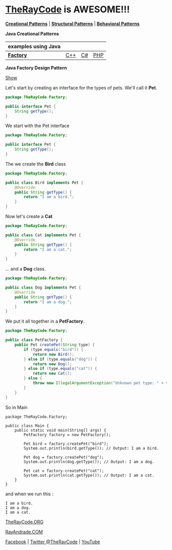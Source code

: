 # [TheRayCode](../../README.md) is AWESOME!!!

**[Creational Patterns](./README.md)** | **[Structural Patterns](../Structural/README.md)** | **[Behavioral Patterns](../Behavioral/README.md)**

**Java Creational Patterns**

| examples using Java | | | |
|----|---|---|---|
|**[Factory](./Factory/README.md)** | [C++](../../CPP/Creational/Factory/README.md) | [C#](../../Csharp/Creational/Factory/README.md) | [PHP](../../PHP/Creational/Factory/README.md) |

**Java Factory Design Pattern**

[Show](./script/page01.md)

Let's start by creating an interface for the types of pets. We'll call it **Pet**.

```java
package TheRayCode.Factory;

public interface Pet {
    String getType();
}
```

We start with the Pet interface

```java
package TheRayCode.Factory;

public interface Pet {
    String getType();
}
```
The we create the **Bird** class

```java
package TheRayCode.Factory;

public class Bird implements Pet {
    @Override
    public String getType() {
        return "I am a bird.";
    }
}
```

Now let's create a **Cat**

```java
package TheRayCode.Factory;

public class Cat implements Pet {
    @Override
    public String getType() {
        return "I am a cat.";
    }
}
```

... and a **Dog** class.

```java
package TheRayCode.Factory;

public class Dog implements Pet {
    @Override
    public String getType() {
        return "I am a dog.";
    }
}
```
We put it all together in a **PetFactory**.

```java
package TheRayCode.Factory;

public class PetFactory {
    public Pet createPet(String type) {
        if (type.equals("bird")) {
            return new Bird();
        } else if (type.equals("dog")) {
            return new Dog();
        } else if (type.equals("cat")) {
            return new Cat();
        } else {
            throw new IllegalArgumentException("Unknown pet type: " + type);
        }
    }
}
```
So in Main
```
package TheRayCode.Factory;

public class Main {
    public static void main(String[] args) {
        PetFactory factory = new PetFactory();

        Pet bird = factory.createPet("bird");
        System.out.println(bird.getType()); // Output: I am a bird.

        Pet dog = factory.createPet("dog");
        System.out.println(dog.getType()); // Output: I am a dog.

        Pet cat = factory.createPet("cat");
        System.out.println(cat.getType()); // Output: I am a cat.
    }
}
```
and when we run this :

```
I am a bird.
I am a dog.
I am a cat.
```

[TheRayCode.ORG](https://www.TheRayCode.org)

[RayAndrade.COM](https://www.RayAndrade.com)

[Facebook](https://www.facebook.com/TheRayCode/) | [Twitter @TheRayCode](https://www.twitter.com/TheRayCode/) | [YouTube](https://www.youtube.com/TheRayCode/)
